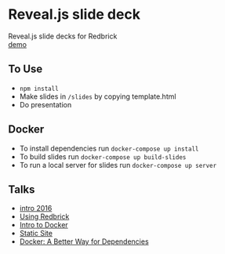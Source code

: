 # Reveal.js slide deck
Reveal.js slide decks for Redbrick  
[demo](https://redbrick.github.io/reveal-slides/demo.html#/)

## To Use
 - `npm install`
 - Make slides in `/slides` by copying template.html
 - Do presentation

## Docker
 - To install dependencies run `docker-compose up install`
 - To build slides run `docker-compose up build-slides`
 - To run a local server for slides run `docker-compose up server`

## Talks

 - [intro 2016](https://redbrick.github.io/reveal-slides/slides/intro2016.html)
 - [Using Redbrick](https://redbrick.github.io/reveal-slides/slides/how_to_redbrick.html)
 - [Intro to Docker](https://redbrick.github.io/reveal-slides/slides/docker.html)
 - [Static Site](https://redbrick.github.io/reveal-slides/slides/static-webdesign.html)
 - [Docker: A Better Way for Dependencies](https://redbrick.github.io/reveal-slides/slides/techweek-docker.html)

